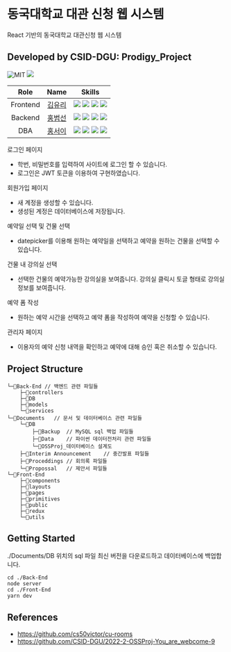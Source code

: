 # 동국대학교 대관 신청 웹 시스템
React 기반의 동국대학교 대관신청 웹 시스템

## Developed by CSID-DGU: Prodigy_Project
<img alt="MIT" src ="https://img.shields.io/badge/license-MIT-salmon"> 
<img src="https://img.shields.io/badge/Visual Studio Code-007ACC?style=flat-square&logo=Visual Studio Code&logoColor=white"/>


| Role  | Name | Skills |
| :-----: |:----:| ------ |
| Frontend  | [김유리](https://github.com/yurik1m) |<img src="https://img.shields.io/badge/Node.js-339933?style=flat-square&logo=Node.js&logoColor=white"/> <img src="https://img.shields.io/badge/React-61DAFB?style=flat-square&logo=React&logoColor=black"/> <img src="https://img.shields.io/badge/Tailwind CSS-06B6D4?style=flat-square&logo=Tailwind CSS&logoColor=white"/> <img src="https://img.shields.io/badge/Next.js-000000?style=flat-square&logo=Next.js&logoColor=white"/>|
| Backend   | [홍범선](https://github.com/bshong12)|<img src="https://img.shields.io/badge/Node.js-339933?style=flat-square&logo=Node.js&logoColor=white"/> <img src="https://img.shields.io/badge/Amazon AWS-232F3E?style=flat-square&logo=amazonaws&logoColor=white"/> <img src="https://img.shields.io/badge/Express-000000?style=flat-square&logo=Express&logoColor=white"/> <img src="https://img.shields.io/badge/Postman-FF6C37?style=flat-square&logo=Postman&logoColor=white"/> |
| DBA  | [홍서이](https://github.com/hongseoi) | <img src="https://img.shields.io/badge/Amazon AWS-232F3E?style=flat-square&logo=amazonaws&logoColor=white"/> <img src="https://img.shields.io/badge/Python-3776AB?style=flat-square&logo=Python&logoColor=white"/> <img src="https://img.shields.io/badge/MySQL-4479A1?style=flat-square&logo=MySQL&logoColor=white"/> <img src="https://img.shields.io/badge/Express-000000?style=flat-square&logo=Express&logoColor=white"/>|


로그인 페이지
- 학번, 비밀번호를 입력하여 사이트에 로그인 할 수 있습니다.
- 로그인은 JWT 토큰을 이용하여 구현하였습니다.


회원가입 페이지
- 새 계정을 생성할 수 있습니다.
- 생성된 계정은 데이터베이스에 저장됩니다.

예약일 선택 및 건물 선택
- datepicker를 이용해 원하는 예약일을 선택하고 예약을 원하는 건물을 선택할 수 있습니다.

건물 내 강의실 선택
- 선택한 건물의 예약가능한 강의실을 보여줍니다. 강의실 클릭시 토글 형태로 강의실 정보를 보여줍니다.

예약 폼 작성
- 원하는 예약 시간을 선택하고 예약 폼을 작성하여 예약을 신청할 수 있습니다.

관리자 페이지
- 이용자의 예약 신청 내역을 확인하고 예약에 대해 승인 혹은 취소할 수 있습니다.

## Project Structure

```
└─📂Back-End // 백엔드 관련 파일들
    ├─📂controllers
    ├─📂DB
    ├─📂models
    └─📂services
└─📂Documents   // 문서 및 데이터베이스 관련 파일들
    └─📂DB
        ├─📂Backup  // MySQL sql 백업 파일들
        ├─📂Data    // 파이썬 데이터전처리 관련 파일들
        └─📃OSSProj_데이터베이스 설계도
    ├─📂Interim Announcement    // 중간발표 파일들
    ├─📂Proceddings // 회의록 파일들
    └─📂Propossal   // 제안서 파일들
└─📂Front-End
    ├─📂components
    ├─📂layouts
    ├─📂pages
    ├─📂primitives
    ├─📂public
    ├─📂redux
    └─📂utils

```
## Getting Started

 ./Documents/DB 위치의 sql 파일 최신 버전을 다운로드하고 데이터베이스에 백업합니다.

 ```
 cd ./Back-End
 node server
 cd ./Front-End
 yarn dev
 ```

## References
- https://github.com/cs50victor/cu-rooms
- https://github.com/CSID-DGU/2022-2-OSSProj-You_are_webcome-9

